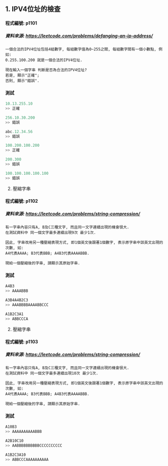 ## 1. IPV4位址的檢查

#### 程式編號: p1101 <p/>

##### 資料來源: https://leetcode.com/problems/defanging-an-ip-address/
```
一個合法的IPV4位址包括4組數字, 每組數字值為0~255之間, 每組數字間有一個小數點, 例如:
0.255.100.200 就是一個合法的IPV4位址.

現在輸入一個字串 判斷是否為合法的IPV4位址?
若是, 顯示"正確";
否則, 顯示"錯誤".
```

#### 測試
``` python
10.13.255.10
>> 正確

256.10.30.200
>> 錯誤

abc.12.34.56
>> 錯誤

100.200.100.200
>> 正確

200.300
>> 錯誤

100.100.100.100.100
>> 錯誤
```


2. 壓縮字串

#### 程式編號: p1102 <p/>

##### 資料來源: https://leetcode.com/problems/string-compression/
```
有一字串內容只有A, B及C三種文字, 而且同一文字連續出現的機會很大.
在測試資料中 同一個文字最多連續出現9次 最少1次.

因此, 字串改用另一種壓縮表現方式, 即1個英文後跟著1個數字, 表示原字串中該英文出現的次數, 如:
A4代表AAAA; B3代表BBB; A4B3代表AAAABBB.

現給一個壓縮後的字串, 請顯示其原始字串.
```

#### 測試
``` python
A4B3
>> AAAABBB

A3B4A4B2C3
>> AAABBBBAAAABBCCC

A1B2C3A1
>> ABBCCCA
```



2. 壓縮字串

#### 程式編號: p1103 <p/>

##### 資料來源: https://leetcode.com/problems/string-compression/
```
有一字串內容只有A, B及C三種文字, 而且同一文字連續出現的機會很大.
在測試資料中 同一個文字最多連續出現10次 最少1次.

因此, 字串改用另一種壓縮表現方式, 即1個英文後跟著1個數字, 表示原字串中該英文出現的次數, 如:
A4代表AAAA; B3代表BBB; A4B3代表AAAABBB.

現給一個壓縮後的字串, 請顯示其原始字串.
```

#### 測試
``` python
A10B3
>> AAAAAAAAAABBB

A2B10C10
>> AABBBBBBBBBBCCCCCCCCCC

A1B2C3A10
>> ABBCCCAAAAAAAAAA
```
